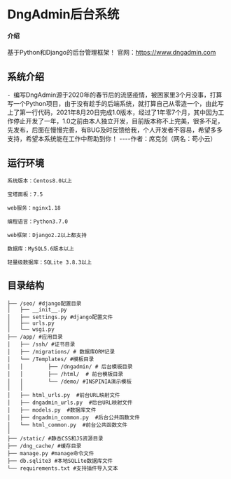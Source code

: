 # DngAdmin后台系统

#### 介绍
基于Python和Django的后台管理框架！
官网：https://www.dngadmin.com



## 系统介绍
`- `编写DngAdmin源于2020年的春节后的流感疫情，被困家里3个月没事，打算写一个Python项目，由于没有趁手的后端系统，就打算自己从零造一个，由此写上了第一行代码，2021年8月20日完成1.0版本，经过了1年零7个月，其中因为工作停止开发了一年，1.0之前由本人独立开发，目前版本称不上完美，很多不足，先发布，后面在慢慢完善，有BUG及时反馈给我，个人开发者不容易，希望多多支持，希望本系统能在工作中帮助到你！
----作者：席克剑（网名：苟小云）
## 运行环境
```
系统版本：Centos8.0以上 

宝塔面板：7.5

web服务：nginx1.18

编程语言：Python3.7.0

web框架：Django2.2以上都支持

数据库：MySQL5.6版本以上

轻量级数据库：SQLite 3.8.3以上
```
## 目录结构
```
├── /seo/ #django配置目录
│   ├── __init__.py
│   ├── settings.py #django配置文件
│   ├── urls.py
│   └── wsgi.py
├── /app/ #应用目录
│   ├── /ssh/ #证书目录
│   ├── /migrations/ # 数据库ORM记录
│   └── /Templates/ #模板目录
│   │        ├── /dngadmin/ # 后台模板目录
│   │        ├── /html/  # 前台模板目录
│   │        └── /demo/ #INSPINIA演示模板
│   │
│   ├── html_urls.py  #前台URL映射文件
│   ├── dngadmin_urls.py  #后台URL映射文件
│   ├── models.py  #数据库文件
│   ├── dngadmin_common.py  #后台公共函数文件
│   └── html_common.py  #前台公共函数文件
│
├── /static/ #静态CSS和JS资源目录
├── /dng_cache/ #缓存目录
├── manage.py #manage命令文件
├── db.sqlite3 #本地SQLite数据库文件
└── requirements.txt #支持插件导入文本

```